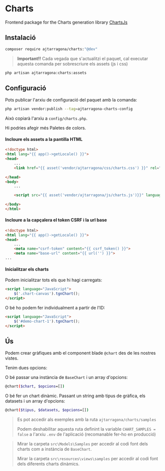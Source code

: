 # Charts

Frontend package for the Charts generation library [ChartsJs](https://www.chartjs.org/)

## Instalació

```bash
composer require ajtarragona/charts:"@dev"
```

> **Important!!** Cada vegada que s'actualitzi el paquet, cal executar aquesta comanda per sobrescriure els assets (js i css)
```bash
php artisan ajtarragona:charts:assets
```


## Configuració

Pots publicar l'arxiu de configuració del paquet amb la comanda:

```bash
php artisan vendor:publish --tag=ajtarragona-charts-config
```

Això copiarà l'arxiu a `config/charts.php`.

Hi podries afegir més Paletes de colors.

#### Incloure els assets a la pantilla HTML
```html
<!doctype html>
<html lang="{{ app()->getLocale() }}">
<head>
	...
    <link href="{{ asset('vendor/ajtarragona/css/charts.css') }}" rel="stylesheet">
	
</head>
<body>
    ...

    <script src="{{ asset('vendor/ajtarragona/js/charts.js')}}" language="JavaScript"></script>
	
</body>
</html>
```


#### Incloure a la capçalera el token CSRF i la url base
```html
<!doctype html>
<html lang="{{ app()->getLocale() }}">
<head>
    ...
    <meta name="csrf-token" content="{{ csrf_token() }}">
	<meta name="base-url" content="{{ url('') }}">
...
```


#### Inicialitzar els charts
Podem inicialitzar tots els que hi hagi carregats:
```html
<script language="JavaScript">
	$('.chart-canvas').tgnChart();
</script>
```	
O bé ho podem fer individualment a partir de l'ID:
```html
<script language="JavaScript">
	$('#demo-chart-1').tgnChart();
</script>
```	


## Ús

Podem crear gràfiques amb el component blade `@chart`
des de les nostres vistes.

Tenim dues opcions:

O bé passar una instància de `BaseChart` i un array d'opcions:<br/>
```bash
@chart($chart, $opcions=[])
```

O bé fer un chart dinàmic. Passant un string amb tipus de gràfica, els datasets i un array d'opcions:

```bash
@chart($tipus, $datasets, $opcions=[])
```


> Es pot accedir als exemples amb la ruta `ajtarragona/charts/samples`
>
> Podem deshabilitar aquesta ruta definint la variable `CHART_SAMPLES = false` a l'arxiu `.env` de l'aplicació (recomanable fer-ho en producció)


> Mirar la carpeta `src\Models\Samples` per accedir al codi font dels charts com a instància de `BaseChart`.
> 
> Mirar la carpeta `src\resources\views\samples` per accedir al codi font dels diferents charts dinàmics.